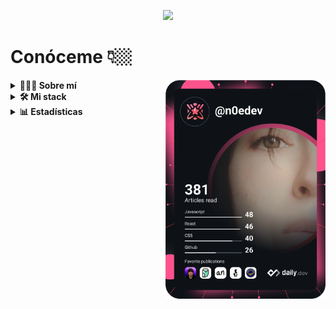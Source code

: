 

<p align="center">
  <a href="https://www.linkedin.com/in/noemy-garcia">
    <img src="https://img.shields.io/badge/Noemy-0072b1?style=flat&logo=Linkedin&logoColor=white" />
  </a>
</p>

# Conóceme 👇🏼

<div align="left">
  <a href="https://app.daily.dev/n0edev">
  <img src="https://github.com/n0edev/n0edev/blob/main/devcard.svg" width="256" 
  align = "right" alt="n0edev's Dev Card"/>
  </a>
</div>

<!--
**n0edev/n0edev** is a ✨ _special_ ✨ repository because its `README.md` (this file) appears on your GitHub profile.

Here are some ideas to get you started:

- 🔭 I’m currently working on ...
- 🌱 I’m currently learning ...
- 👯 I’m looking to collaborate on ...
- 🤔 I’m looking for help with ...
- 💬 Ask me about ...
- 📫 How to reach me: ...
- 😄 Pronouns: ...
- ⚡ Fun fact: ...
-->

<!-- Sobre mí -->  

<details>
  <summary><b>👩🏻‍💻 Sobre mí</b></summary>
    <p>
    
🙋🏻‍♀️ ¡Ey! Soy Noe, desarrolladora de todo lo que me proponga o me pidan. 

La primera web que hice fue en el siglo pasado, estaba cargada de GIFs y CSS acababa de nacer. 

👩🏻‍🎓 Autodidacta empedernida. Fullstack web dev con intención de volver a 📲 iOS dev. 

Me apasiona internet en general, las apps, webs y RRSS en particular.

🤯 Mente inquieta y muy creativa. Si no estoy picando código, estaré creando algo tangible con mis manos.

----      

  </p>
</details>

<!-- Tecnologías -->  
<details>
  <summary><b>🛠️ Mi stack</b></summary>
    <p>
    
Son todos los que están pero no están todos los que son 😬

| **Categoría** | **Tecnología** |
| - | - |
**Core** | ![Core](https://skillicons.dev/icons?i=js,ts)
**Frontend** | ![Frontend](https://skillicons.dev/icons?i=css,html,materialui,pug,react,sass) <img style="margin: 10px" src="https://profilinator.rishav.dev/skills-assets/logo-title.svg" alt="Chart.js" height="50" /> <img style="margin: 10px" src="https://profilinator.rishav.dev/skills-assets/bem.svg" alt="BEM" height="50" />
**Backend** | ![Backend](https://skillicons.dev/icons?i=nodejs,express)
**BBDD** | ![DDBB](https://skillicons.dev/icons?i=mongodb,mysql,postgres)
**Cloud** | ![Cloud](https://skillicons.dev/icons?i=firebase,gcp,git,github)
**DevOps** | ![DevOps](https://skillicons.dev/icons?i=docker,heroku,netlify) <img style="margin: 10px" src="https://profilinator.rishav.dev/skills-assets/kubernetes-icon.svg" alt="Kubernetes" height="50" />
**Test** | ![Testing](https://skillicons.dev/icons?i=jest)
**Editor** | ![Editor](https://skillicons.dev/icons?i=vscode)
**Diseño** | ![Diseño](https://skillicons.dev/icons?i=ps,ai,figma)

----      

  </p>
</details>


<!-- Estadísticas -->  
<details>
  <summary><b>📊 Estadísticas</b></summary>
    <p>
    
<!-- ![top-langs](https://github-readme-stats.vercel.app/api/top-langs?username=n0edev&show_icons=true&theme=radical)

[![GitHub Streak](https://github-readme-streak-stats.herokuapp.com/?user=n0edev)](https://git.io/streak-stats) -->
 ![github stats](https://github-readme-stats.vercel.app/api?username=noemy-garcia&show_icons=true&theme=radical)
![github stats](https://github-profile-trophy.vercel.app/?username=noemy-garcia&theme=dracula)

<a href="https://github.com/noemy-garcia">
  <img height=200 align="center" src="https://github-readme-stats.vercel.app/api?username=noemy-garcia" />
</a>
<a href="https://github.com/noemy-garcia">
  <img height=200 align="center" src="https://github-readme-stats.vercel.app/api/top-langs?username=noemy-garcia&layout=compact&langs_count=8&card_width=320" />
</a>

----      

  </p>
</details>
